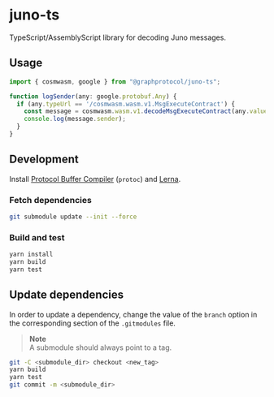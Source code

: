 # juno-ts

TypeScript/AssemblyScript library for decoding Juno messages.

## Usage

```typescript
import { cosmwasm, google } from "@graphprotocol/juno-ts";

function logSender(any: google.protobuf.Any) {
  if (any.typeUrl == '/cosmwasm.wasm.v1.MsgExecuteContract') {
    const message = cosmwasm.wasm.v1.decodeMsgExecuteContract(any.value);
    console.log(message.sender);
  }
}
```

## Development

Install [Protocol Buffer Compiler](https://github.com/protocolbuffers/protobuf/releases) (`protoc`) and [Lerna](https://lerna.js.org/).

### Fetch dependencies

```bash
git submodule update --init --force
```

### Build and test

```bash
yarn install
yarn build
yarn test
```

## Update dependencies

In order to update a dependency, change the value of the `branch` option in the corresponding section of the `.gitmodules` file.

> **Note**<br>
> A submodule should always point to a tag.

```bash
git -C <submodule_dir> checkout <new_tag>
yarn build
yarn test
git commit -m <submodule_dir>
```
